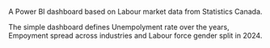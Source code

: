 A Power BI dashboard based on Labour market data from Statistics Canada.

The simple dashboard defines Unempolyment rate over the years, Empoyment spread across industries and Labour force gender split in 2024.
